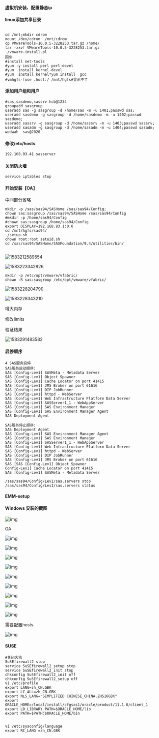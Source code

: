 #### 虚拟机安装、配置静态ip

#### linux添加共享目录

```shell

cd /mnt;mkdir cdrom
mount /dev/cdrom  /mnt/cdrom
cp VMwareTools-10.0.5-3228253.tar.gz /home/
tar -zxvf VMwareTools-10.0.5-3228253.tar.gz
./vmware-install.pl
回车
#install net-tools
#yum -y install perl perl-devel
#yum  install kernel-devel
#yum  install kernel*yum install  gcc
#vmhgfs-fuse .host:/ /mnt/hgfs#显示不了
```

#### 添加用户组和用户

```shell
#sas,sasdemo,sassrv hcb@1234
groupadd sasgroup
useradd sas -g sasgroup -d /home/sas -m -u 1401;passwd sas;
useradd sasdemo -g sasgroup -d /home/sasdemo -m -u 1402;passwd sasdemo;
useradd sassrv -g sasgroup -d /home/sassrv -m -u 1403;passwd sassrv;
useradd sasadm -g sasgroup -d /home/sasadm -m -u 1404;passwd sasadm;
wedwah  sas@2020
```

#### 修改/etc/hosts

```txt
192.168.93.41 sasserver
```

#### 关闭防火墙

```shel
service iptables stop
```



#### 开始安装【OA】

中间部分省略

```shell
mkdir -p /sas/sas94/SASHome /sas/sas94/Config;
chown sas:sasgroup /sas/sas94/SASHome /sas/sas94/Config
#mkdir -p /home/sas94/Config
#chown sas:sasgroup /home/sas94/Config
export DISPLAY=192.168.93.1:0.0
cd /mnt/hgfs/sas94/
./setup.sh
chown root:root setuid.sh
cd /sas/sas94/SASHome/SASFoundation/9.4/utilities/bin/


```

![1583212589554](C:\Users\sbjles\AppData\Roaming\Typora\typora-user-images\1583212589554.png)



![1583223342826](C:\Users\sbjles\AppData\Roaming\Typora\typora-user-images\1583223342826.png)

```shell
mkdir -p /etc/opt/vmware/vfabric/
chown -R sas:sasgroup /etc/opt/vmware/vfabric/
```

![1583228204790](C:\Users\sbjles\AppData\Roaming\Typora\typora-user-images\1583228204790.png)

![1583228343210](C:\Users\sbjles\AppData\Roaming\Typora\typora-user-images\1583228343210.png)

增大内存

修改limits



验证结果

![1583291483582](C:\Users\sbjles\AppData\Roaming\Typora\typora-user-images\1583291483582.png)



#### 启停顺序

```
4 SAS服务启停
SAS服务启动顺序:
SAS [Config-Lev1] SASMeta - Metadata Server
SAS [Config-Lev1] Object Spawner
SAS [Config-Lev1] Cache Locator on port 41415
SAS [Config-Lev1] JMS Broker on port 61616
SAS [Config-Lev1] DIP JobRunner
SAS [Config-Lev1] httpd - WebServer 
SAS [Config-Lev1] Web Infrastructure Platform Data Server
SAS [Config-Lev1] SASServer1_1 - WebAppServer
SAS [Config-Lev1] SAS Environment Manager
SAS [Config-Lev1] SAS Environment Manager Agent
SAS Deployment Agent

SAS服务停止顺序:
SAS Deployment Agent
SAS [Config-Lev1] SAS Environment Manager Agent
SAS [Config-Lev1] SAS Environment Manager
SAS [Config-Lev1] SASServer1_1 - WebAppServer
SAS [Config-Lev1] Web Infrastructure Platform Data Server
SAS [Config-Lev1] httpd - WebServer 
SAS [Config-Lev1] DIP JobRunner
SAS [Config-Lev1] JMS Broker on port 61616
SAS [SAS [Config-Lev1] Object Spawner
Config-Lev1] Cache Locator on port 41415
SAS [Config-Lev1] SASMeta - Metadata Server

/sas/sas94/Config/Lev1/sas.servers stop
/sas/sas94/Config/Lev1/sas.servers status
```

#### EMM-setup

#### Windows 安装的截图

![img](file:///C:/Users/sbjles/AppData/Local/Temp/msohtmlclip1/01/clip_image002.jpg)

 

 

 

 

OA

![img](file:///C:/Users/sbjles/AppData/Local/Temp/msohtmlclip1/01/clip_image004.jpg)

![img](file:///C:/Users/sbjles/AppData/Local/Temp/msohtmlclip1/01/clip_image006.jpg)

![img](file:///C:/Users/sbjles/AppData/Local/Temp/msohtmlclip1/01/clip_image008.jpg)

![img](file:///C:/Users/sbjles/AppData/Local/Temp/msohtmlclip1/01/clip_image010.jpg)

 

![img](file:///C:/Users/sbjles/AppData/Local/Temp/msohtmlclip1/01/clip_image012.jpg)

 

![img](file:///C:/Users/sbjles/AppData/Local/Temp/msohtmlclip1/01/clip_image014.jpg)

![img](file:///C:/Users/sbjles/AppData/Local/Temp/msohtmlclip1/01/clip_image016.jpg)

![img](file:///C:/Users/sbjles/AppData/Local/Temp/msohtmlclip1/01/clip_image018.jpg)

![img](file:///C:/Users/sbjles/AppData/Local/Temp/msohtmlclip1/01/clip_image020.jpg)

需要配置hosts

 

![img](file:///C:/Users/sbjles/AppData/Local/Temp/msohtmlclip1/01/clip_image022.jpg)



#### SUSE

```shell
#关闭火墙
SuSEfirewall2 stop
service SuSEfirewall2_setup stop
service SuSEfirewall2_init stop
chkconfig SuSEfirewall2_init off
chkconfig SuSEfirewall2_setup off
vi /etc/profile
export LANG=zh_CN.GBK
export LC_ALL=zh_CN.GBK
export NLS_LANG="SIMPLIFIED CHINESE_CHINA.ZHS16GBK"
export ORACLE_HOME=/local/install/cfgsas1/oracle/product/11.1.0/client_1
export LD_LIBRARY_PATH=$ORACLE_HOME/lib
export PATH=$PATH:$ORACLE_HOME/bin


vi /etc/sysconfig/language
export RC_LANG =zh_CN.GBK


```

